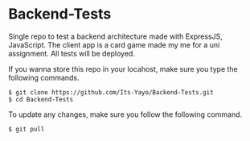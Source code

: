 # Backend-Tests

Single repo to test a backend architecture made with ExpressJS, JavaScript. 
The client app is a card game made my me for a uni assignment. All tests will be deployed. 

If you wanna store this repo in your locahost, make sure you type the following commands. 
```
$ git clone https://github.com/Its-Yayo/Backend-Tests.git
$ cd Backend-Tests
```

To update any changes, make sure you follow the following command.

```
$ git pull
```
